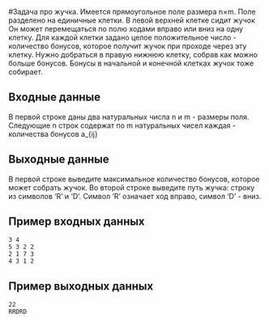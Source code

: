 #Задача про жучка.
Имеется прямоугольное поле размера n×m. Поле разделено на единичные клетки. В левой верхней клетке сидит жучок
Он может перемещаться по полю ходами вправо или вниз на одну клетку.
Для каждой клетки задано целое положительное число - количество бонусов, которое получит жучок при проходе через эту клетку.
Нужно добраться в правую нижнюю клетку, собрав как можно больше бонусов. Бонусы в начальной и конечной клетках жучок тоже собирает.

## Входные данные
В первой строке даны два натуральных числа n и m - размеры поля. Следующие n строк содержат по m натуральных чисел каждая - количества бонусов a_{ij}

## Выходные данные
В первой строке выведите максимальное количество бонусов, которое может собрать жучок.
Во второй строке выведите путь жучка: строку из символов ‘R’ и ‘D’. Символ ‘R’ означает ход вправо, символ ‘D’ - вниз.

## Пример входных данных
    3 4
    5 3 2 2
    2 1 7 3
    4 3 1 2

## Пример выходных данных
    22
    RRDRD